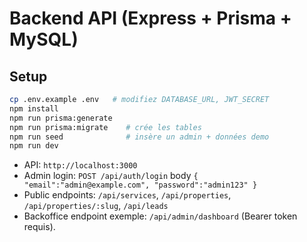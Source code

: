 # Backend API (Express + Prisma + MySQL)

## Setup
```bash
cp .env.example .env   # modifiez DATABASE_URL, JWT_SECRET
npm install
npm run prisma:generate
npm run prisma:migrate    # crée les tables
npm run seed              # insère un admin + données demo
npm run dev
```

- API: `http://localhost:3000`
- Admin login: `POST /api/auth/login` body `{ "email":"admin@example.com", "password":"admin123" }`
- Public endpoints: `/api/services`, `/api/properties`, `/api/properties/:slug`, `/api/leads`
- Backoffice endpoint exemple: `/api/admin/dashboard` (Bearer token requis).
